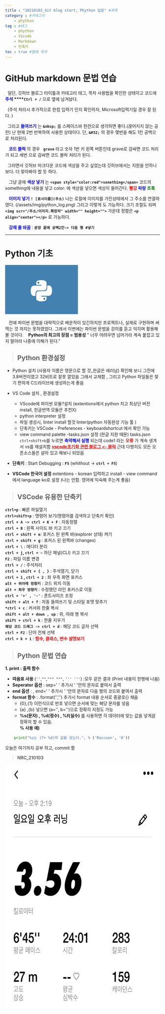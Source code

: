 ```yaml
---
title : "20210103_Git blog start, Phython 입문" #제목
category : #카테고리
    - phython
tag : #태그
    - phython
    - VScode
    - Markdown
    - 단축키
toc : true #옆에 목차
---
```

# GitHub markdown 문법 연습
&nbsp;&nbsp;일단, 깃허브 블로그 타이틀과 카테고리 태그, 목차 사용법을 확인한 상태이고 코드에 **<span style="color:blue">주석 </span>****`Ctrl + /`** 으로 옆에 남겨놨다.

&nbsp;&nbsp;(주석 처리시 추가적으로 한컴 입력기 인지 확인하자, Microsoft입력기일 경우 잘 된다. )

&nbsp;&nbsp;그리고 **<span style="color:blue">들여쓰기</span>** 는 **`&nbsp;`** 를 스페이스바 한칸으로 생각하면 좋다.(끊어지지 않는 공란) 난 현재 2번 반복하여 사용한 상태이다. 단, **`&#32;`** 의 경우 몇번을 해도 1칸 공백으로 처리된다.

&nbsp;&nbsp; **<span style="color:blue">코드 블럭</span>** 의 경우 **` grave`** 라고 숫자 1번 키 왼쪽 버튼인데 grave로 감싸면 코드 처리가 되고 세번 으로 감싸면 코드 블럭 처리가 된다.

&nbsp;&nbsp;그러면서 깃허브 마크다운 코드에 색상을 주고 싶었는데 깃허브에서는 지원을 안하나 보다. 더 찾아봐야 할 듯 하다.

&nbsp;&nbsp; 그냥 글에 **<span style="color:blue">색상 넣기</span>** 는 **`<span style="color:red">sonething</span>`** 코드의 something에 내용을 넣고 color: 에 색상을 넣으면 색상이 들어간다. **<span style="color:red">빨강</span> <span style="color:blue">파랑</span> <span style="color:green">초록</span>**

&nbsp;&nbsp; **<span style="color:blue"> 이미지 넣기</span>** **`! [표시이름](주소)`** 나는 로컬에 이미지를 가진상태에서 그 주소를 연결하였다. (/assets/img/python_log.png)
그리고 이렇게 도 가능하다. 크기 조절도 되며 **```<img scr="/주소/이미지.확장자" width="" height="">```**
가운데 정렬은 **`<p align="center"></p>`** 로 가능하다.

&nbsp;&nbsp; **<span style="color:blue">강제 줄 바꿈</span>** : **`문장 끝에 공백2칸-> 다음 행 #넣기`**

---  
  
  
# **Python 기초**

![Python logo](/assets/img/python_logo.png)

&nbsp;&nbsp; 전에 파이썬 문법을 대략적으로 배운적이 있긴하지만 프로젝트나, 실제로 구현하며 써먹는 것 까지는 못하였었다. 그래서 이번에는 파이썬 문법을 강의를 듣고 익히며 활용해볼 것이다.
&nbsp;&nbsp; **Python의 최고의 장점 = 범용성**
" 너무 어려우면 넘어가라 계속 붙잡고 있지 말아라 나중에 이해가 된다."  
  
>## **Python 환경설정**

- Python 설치 (사용자 이름은 영문으로 할 것_한글은 에러남)
확인해 보니 그전에 3.8버전이였고 32비트로 잘못 깔았음 그래서 교체함 , 그리고 Python 파일들은 찾기 편하게 C드라이브에 생성하는게 좋음
- VS Code 설치 , 환경설정
    - VScode에 파이썬 모듈?설치 (extentions에서 python 치고 최상단 버전 install, 한글번역 모듈은 추천X)
    - python interpreter 설정
    - 파일 생성시, linter install 할것 linter(python 자동완성 기능 툴 )
    - 단축키는 VSCode - Preferences  - keyboardshortcut 에서 확인 가능 
    - view command palette -tasks.json 설정 (한글 지원 때문)
    tasks.json `ctrl+shift+b`를 누르면 **<span style="color:blue">축약해서 실행</span>** 되는데 code1 라는 **<spen style="color:red">오류</spen>** 가 계속 생겨서 vs를 재설치함
    [**<span style="color:red"> <u>vscode초기화 관련 블로그 <- 클릭</u></spen>**](https://oneday-haru.tistory.com/5)
    근데 다행히도 모든 오픈소스들은 살아 있고 해보니 되었음  

- **단축키** :
Start Debugging : **`F5`** (whithout -> **`ctrl + F5`**)  
- **VSCode 한국어 설정**
 extentions - korean 입력하고 install - view command에서 language ko로 설정 (나는 안함. 영어에 익숙해 주는게 좋음)  
  
>## **VSCode 유용한 단축키**
  
**`ctrl+p`** : 빠른 파일열기  
**`ctrl+shift+p`** : 명령어 보기(명령어를 검색하고 단축키 확인)  
**`ctrl + A -> ctrl + K + F`** : 자동정렬  
**`ctrl + B`** : 왼쪽 사이드 바 키고 끄기  
**`ctrl + shift + e`**: 포커스 된 왼쪽 바(explorer 상태) 켜기  
**`ctrl + shift + g`** : 포커스 된 왼쪽바 (changes)  
**`ctrl + \`** : 에디터 분리  
**`ctrl + j`, `ctrl + ~`** 하단 패널(CLI) 키고 끄기   
**`F2`** : 파일 이름 변경  
**`ctrl + /`** : 주석처리  
**`ctrl + shift + { , }`** : 주석열기, 닫기  
**`ctrl + 1` , `ctrl + 2`** : 좌 우측 화면 포커스  
**`alt + 위아래 방향키`** : 코드 위치 이동  
**`alt + 좌우 방향키`** : 수정했던 라인 포커스로 이동  
**`ctrl + '+' , '-'`** : 폰트사이즈 조정  
**`shift + alt + f`** : 자동 들여쓰기 및 스타일 포맷 맞추기  
**`*ctrl + c`** : 커서위 한줄 복사  
**`shift + alt + down , up`** : 위, 아래 행 복사  
**`shift + ctrl + k`** : 한줄 지우기  
**`해당 코드 드래그 -> ctrl + d`** : 해당 코드 글자 선택   
**`ctrl + F2`** : 단어 전체 선택   
**`ctrl + k + i`** : **<span style="color:red">함수, 클래스, 변수 설명보기</span>**  


>## **Python 문법 연습**  


**1. print : 출력 함수**  
- **따옴표 사용** (`''`,`""`,`""" """`, `''' '''`) :모두 같은 결과 (Print 내용이 한행에 나옴)  
- **Seperator 옵션** : sep=' ' 추가시 ' '안의 문자로 붙여서 출력  
- **end 옵션** : , end=' ' 추가시 ' '안의 문자로 다음 행의 코드와 붙여서 출력  
- **format 함수** : .format('','') 추가시 format 내용 순서로 중괄호{} 채움  
    - {0},{1} 이런식으로 번호 넣으면 순서에 맞는 해당 문자를 넣음  
    - {a} ,{b} 넣으면 (a='', b='')으로 정확히 지정도 가능  
    - **%s(문자) , %d(정수) , %f(실수)** 를 사용하면 각 데이터에 맞는 값을 넣게끔 정확히 할 수 있음.   
    **% 사용 예)**  
``` python
    print("%s는 (7+ %d)의 값을 갖는다.". % ('Raccoon', '8'))
```  

      
 오늘은 여기까지 공부 하고, commit 함  
  
> **NRC_210103**

<p align="center"><img src="/assets/img/NRC_210103.jpg" width="600" height="800"></p>